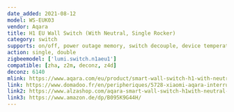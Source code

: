 ```yaml
---
date_added: 2021-08-12
model: WS-EUK03
vendor: Aqara
title: H1 EU Wall Switch (With Neutral, Single Rocker)
category: switch
supports: on/off, power outage memory, switch decouple, device temperature, power monitoring 
action: single, double
zigbeemodel: ['lumi.switch.n1aeu1']
compatible: [zha, z2m, deconz, z4d]
deconz: 6140
mlink: https://www.aqara.com/eu/product/smart-wall-switch-h1-with-neutral
link: https://www.domadoo.fr/en/peripheriques/5728-xiaomi-aqara-interrupteur-mural-intelligent-h1-zigbee-30-avec-neutre-6970504214798.html
link2: https://www.alzashop.com/aqara-smart-wall-switch-h1with-neutral-single-rocker-d6480896.htm
link3: https://www.amazon.de/dp/B095K9G44H/
---
```

